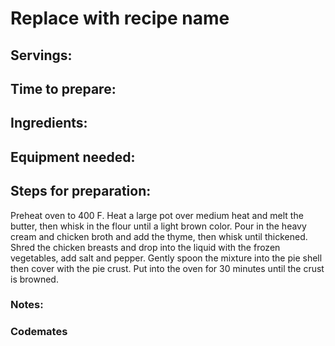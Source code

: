 # Replace with recipe name

## Servings: 

## Time to prepare: 

## Ingredients:


## Equipment needed:


## Steps for preparation:
Preheat oven to 400 F.
Heat a large pot over medium heat and melt the butter, then whisk in the flour until a light brown color.
Pour in the heavy cream and chicken broth and add the thyme, then whisk until thickened.
Shred the chicken breasts and drop into the liquid with the frozen vegetables, add salt and pepper.
Gently spoon the mixture into the pie shell then cover with the pie crust.
Put into the oven for 30 minutes until the crust is browned.


### Notes:



### Codemates #
